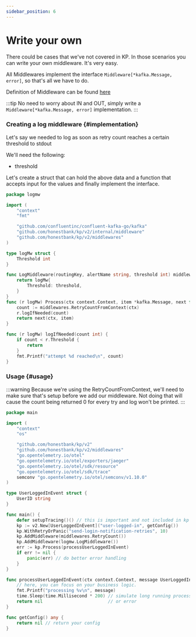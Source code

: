 ```yaml
---
sidebar_position: 6
---
```


# Write your own
There could be cases that we've not covered in KP. In those scenarios you can write your own middleware. It's very easy.

All Middlewares implement the interface `Middleware[*kafka.Message, error]`, so that's all we have to do.

Definition of Middleware can be found [here](https://github.com/honestbank/kp/blob/52ed4f94b682835508513368314962f55d59fd1b/v2/internal/middleware/middleware.go#L19-L21)

:::tip
No need to worry about IN and OUT, simply write a `Middleware[*kafka.Message, error]` implementation.
:::

### Creating a log middleware {#implementation}
Let's say we needed to log as soon as retry count reaches a certain threshold to stdout

We'll need the following:
- threshold

Let's create a struct that can hold the above data and a function that accepts input for the values and finally implement the interface.

```go
package logmw

import (
	"context"
	"fmt"

	"github.com/confluentinc/confluent-kafka-go/kafka"
	"github.com/honestbank/kp/v2/internal/middleware"
	"github.com/honestbank/kp/v2/middlewares"
)

type logMw struct {
	Threshold int
}

func LogMiddleware(routingKey, alertName string, threshold int) middleware.Middleware[*kafka.Message, error] {
	return logMw{
		Threshold: threshold,
	}
}
func (r logMw) Process(ctx context.Context, item *kafka.Message, next func(ctx context.Context, item *kafka.Message) error) error {
	count := middlewares.RetryCountFromContext(ctx)
	r.logIfNeeded(count)
	return next(ctx, item)
}

func (r logMw) logIfNeeded(count int) {
	if count < r.Threshold {
		return
	}
	fmt.Printf("attempt %d reached\n", count)
}
```


### Usage {#usage}

:::warning
Because we're using the RetryCountFromContext, we'll need to make sure that's setup before we add our middleware.
Not doing that will cause the count being returned 0 for every try and log won't be printed.
:::

```go
package main

import (
	"context"
	"os"

	"github.com/honestbank/kp/v2"
	"github.com/honestbank/kp/v2/middlewares"
	"go.opentelemetry.io/otel"
	"go.opentelemetry.io/otel/exporters/jaeger"
	"go.opentelemetry.io/otel/sdk/resource"
	"go.opentelemetry.io/otel/sdk/trace"
	semconv "go.opentelemetry.io/otel/semconv/v1.10.0"
)

type UserLoggedInEvent struct {
	UserID string
}

func main() {
	defer setupTracing()() // this is important and not included in kp by default
	kp := v2.New[UserLoggedInEvent]("user-logged-in", getConfig())
	kp.WithRetryOrPanic("send-login-notification-retries", 10)
	kp.AddMiddleware(middlewares.RetryCount())
	kp.AddMiddleware(logmw.LogMiddleware())
	err := kp.Process(processUserLoggedInEvent)
	if err != nil {
		panic(err) // do better error handling
	}
}

func processUserLoggedInEvent(ctx context.Context, message UserLoggedInEvent) error {
	// here, you can focus on your business logic.
	fmt.Printf("processing %v\n", message)
	time.Sleep(time.Millisecond * 200) // simulate long running process
	return nil                         // or error
}

func getConfig() any {
	return nil // return your config
}
```
